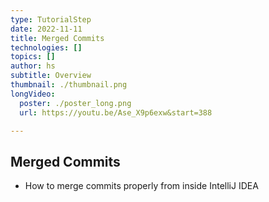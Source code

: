```yaml
---
type: TutorialStep
date: 2022-11-11
title: Merged Commits
technologies: []
topics: []
author: hs
subtitle: Overview
thumbnail: ./thumbnail.png
longVideo:
  poster: ./poster_long.png
  url: https://youtu.be/Ase_X9p6exw&start=388

---
```


## Merged Commits

- How to merge commits properly from inside IntelliJ IDEA